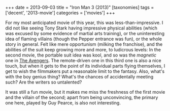 +++
date = 2013-09-03
title = "Iron Man 3 (2013)"
[taxonomies]
tags = ['decent', '2013-movie']
categories = ['movies']
+++

For my most anticipated movie of this year, this was
less-than-impressive. I did not like seeing Tony Stark having impressive
physical abilities (which was excused by some evidence of martial arts
training), or the uninteresting idea of flaming villains (though the
Pepper entrance was fun), or the whole story in general. Felt like mere
opportunism (milking the franchise), and the abilities of the suit keep
growing more and more, to ludicrous levels: In the second movie, the
portable suit idea was kool, and so was the *magnetic* one in [The
Avengers]. The remote-driven one in this third one is also a nice touch,
but when it gets to the point of its individual parts flying themselves,
I get to wish the filmmakers put a reasonable limit to the fantasy.
Also, what's with the boy genius thing? What's the chances of
accidentally meeting such? Are the writers so untalented?

It was still a fun movie, but it makes me miss the freshness of the
first movie and the villain of the second; apart from being
unconvincing, the primary one here, played by Guy Pearce, is also not
interesting.

  [The Avengers]: @/the-avengers-2012.md
